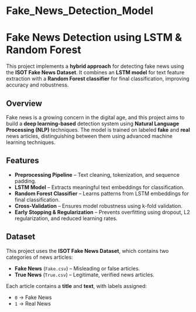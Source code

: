 # Fake_News_Detection_Model

# Fake News Detection using LSTM & Random Forest  

This project implements a **hybrid approach** for detecting fake news using the **ISOT Fake News Dataset**. It combines an **LSTM model** for text feature extraction with a **Random Forest classifier** for final classification, improving accuracy and robustness.  

## Overview  
Fake news is a growing concern in the digital age, and this project aims to build a **deep learning-based** detection system using **Natural Language Processing (NLP)** techniques. The model is trained on labeled **fake** and **real** news articles, distinguishing between them using advanced machine learning techniques.  

## Features  
- **Preprocessing Pipeline** – Text cleaning, tokenization, and sequence padding.  
- **LSTM Model** – Extracts meaningful text embeddings for classification.  
- **Random Forest Classifier** – Learns patterns from LSTM embeddings for final classification.  
- **Cross-Validation** – Ensures model robustness using k-fold validation.  
- **Early Stopping & Regularization** – Prevents overfitting using dropout, L2 regularization, and reduced learning rates.  

## Dataset  
This project uses the **ISOT Fake News Dataset**, which contains two categories of news articles:  
- **Fake News** (`Fake.csv`) – Misleading or false articles.  
- **True News** (`True.csv`) – Legitimate, verified news articles.  

Each article contains a **title** and **text**, with labels assigned:  
- `0` → Fake News  
- `1` → Real News  
